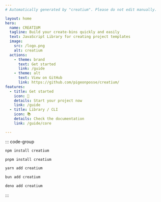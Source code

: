```yaml
---
# Automatically generated by "creatium". Please do not edit manually.

layout: home
hero:
  name: CREATIUM
  tagline: Build your create-bins quickly and easily
  text: JavaScript Library for creating project templates
  image:
    src: /logo.png
    alt: creatium
  actions:
    - theme: brand
      text: Get started
      link: /guide
    - theme: alt
      text: View on GitHub
      link: https://github.com/pigeonposse/creatium/
features:
  - title: Get started
    icon: 🏁
    details: Start your project now
    link: /guide
  - title: Library / CLI
    icon: 📚
    details: Check the documentation
    link: /guide/core

---
```


::: code-group

```bash [npm]
npm install creatium
```

```bash [pnpm]
pnpm install creatium
```

```bash [yarn]
yarn add creatium
```

```bash [bun]
bun add creatium
```

```bash [deno]
deno add creatium
```

:::
